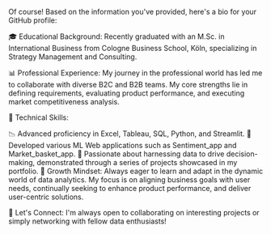 
Of course! Based on the information you've provided, here's a bio for your GitHub profile:

🎓 Educational Background: Recently graduated with an M.Sc. in International Business from Cologne Business School, Köln, specializing in Strategy Management and Consulting.

📊 Professional Experience: My journey in the professional world has led me to collaborate with diverse B2C and B2B teams. My core strengths lie in defining requirements, evaluating product performance, and executing market competitiveness analysis.

💼 Technical Skills:

📉 Advanced proficiency in Excel, Tableau, SQL, Python, and Streamlit.
🤖 Developed various ML Web applications such as Sentiment_app and Market_basket_app.
🚀 Passionate about harnessing data to drive decision-making, demonstrated through a series of projects showcased in my portfolio.
🌱 Growth Mindset: Always eager to learn and adapt in the dynamic world of data analytics. My focus is on aligning business goals with user needs, continually seeking to enhance product performance, and deliver user-centric solutions.

🤝 Let's Connect: I'm always open to collaborating on interesting projects or simply networking with fellow data enthusiasts!
